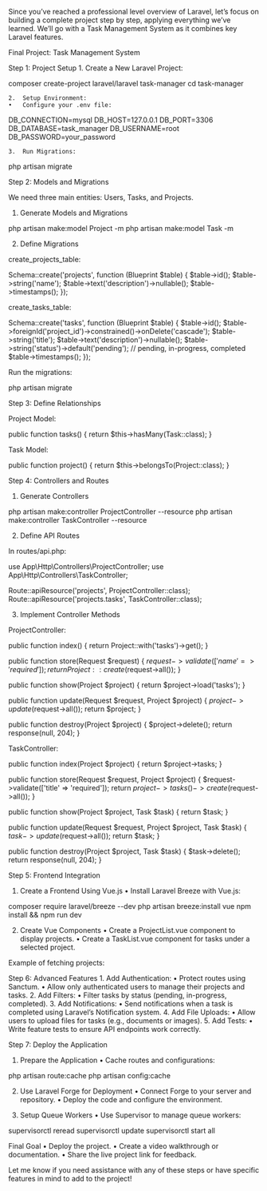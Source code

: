 Since you’ve reached a professional level overview of Laravel, let’s focus on building a complete project step by step, applying everything we’ve learned. We’ll go with a Task Management System as it combines key Laravel features.

Final Project: Task Management System

Step 1: Project Setup
	1.	Create a New Laravel Project:

composer create-project laravel/laravel task-manager
cd task-manager


	2.	Setup Environment:
	•	Configure your .env file:

DB_CONNECTION=mysql
DB_HOST=127.0.0.1
DB_PORT=3306
DB_DATABASE=task_manager
DB_USERNAME=root
DB_PASSWORD=your_password


	3.	Run Migrations:

php artisan migrate

Step 2: Models and Migrations

We need three main entities: Users, Tasks, and Projects.

1. Generate Models and Migrations

php artisan make:model Project -m
php artisan make:model Task -m

2. Define Migrations

create_projects_table:

Schema::create('projects', function (Blueprint $table) {
    $table->id();
    $table->string('name');
    $table->text('description')->nullable();
    $table->timestamps();
});

create_tasks_table:

Schema::create('tasks', function (Blueprint $table) {
    $table->id();
    $table->foreignId('project_id')->constrained()->onDelete('cascade');
    $table->string('title');
    $table->text('description')->nullable();
    $table->string('status')->default('pending'); // pending, in-progress, completed
    $table->timestamps();
});

Run the migrations:

php artisan migrate

Step 3: Define Relationships

Project Model:

public function tasks() {
    return $this->hasMany(Task::class);
}

Task Model:

public function project() {
    return $this->belongsTo(Project::class);
}

Step 4: Controllers and Routes

1. Generate Controllers

php artisan make:controller ProjectController --resource
php artisan make:controller TaskController --resource

2. Define API Routes

In routes/api.php:

use App\Http\Controllers\ProjectController;
use App\Http\Controllers\TaskController;

Route::apiResource('projects', ProjectController::class);
Route::apiResource('projects.tasks', TaskController::class);

3. Implement Controller Methods

ProjectController:

public function index() {
    return Project::with('tasks')->get();
}

public function store(Request $request) {
    $request->validate(['name' => 'required']);
    return Project::create($request->all());
}

public function show(Project $project) {
    return $project->load('tasks');
}

public function update(Request $request, Project $project) {
    $project->update($request->all());
    return $project;
}

public function destroy(Project $project) {
    $project->delete();
    return response(null, 204);
}

TaskController:

public function index(Project $project) {
    return $project->tasks;
}

public function store(Request $request, Project $project) {
    $request->validate(['title' => 'required']);
    return $project->tasks()->create($request->all());
}

public function show(Project $project, Task $task) {
    return $task;
}

public function update(Request $request, Project $project, Task $task) {
    $task->update($request->all());
    return $task;
}

public function destroy(Project $project, Task $task) {
    $task->delete();
    return response(null, 204);
}

Step 5: Frontend Integration

1. Create a Frontend Using Vue.js
	•	Install Laravel Breeze with Vue.js:

composer require laravel/breeze --dev
php artisan breeze:install vue
npm install && npm run dev



2. Create Vue Components
	•	Create a ProjectList.vue component to display projects.
	•	Create a TaskList.vue component for tasks under a selected project.

Example of fetching projects:

<template>
  <div>
    <h1>Projects</h1>
    <ul>
      <li v-for="project in projects" :key="project.id">
        {{ project.name }}
      </li>
    </ul>
  </div>
</template>

<script>
import axios from 'axios';

export default {
  data() {
    return {
      projects: []
    };
  },
  mounted() {
    axios.get('/api/projects').then(response => {
      this.projects = response.data;
    });
  }
};
</script>

Step 6: Advanced Features
	1.	Add Authentication:
	•	Protect routes using Sanctum.
	•	Allow only authenticated users to manage their projects and tasks.
	2.	Add Filters:
	•	Filter tasks by status (pending, in-progress, completed).
	3.	Add Notifications:
	•	Send notifications when a task is completed using Laravel’s Notification system.
	4.	Add File Uploads:
	•	Allow users to upload files for tasks (e.g., documents or images).
	5.	Add Tests:
	•	Write feature tests to ensure API endpoints work correctly.

Step 7: Deploy the Application

1. Prepare the Application
	•	Cache routes and configurations:

php artisan route:cache
php artisan config:cache



2. Use Laravel Forge for Deployment
	•	Connect Forge to your server and repository.
	•	Deploy the code and configure the environment.

3. Setup Queue Workers
	•	Use Supervisor to manage queue workers:

supervisorctl reread
supervisorctl update
supervisorctl start all

Final Goal
	•	Deploy the project.
	•	Create a video walkthrough or documentation.
	•	Share the live project link for feedback.

Let me know if you need assistance with any of these steps or have specific features in mind to add to the project!